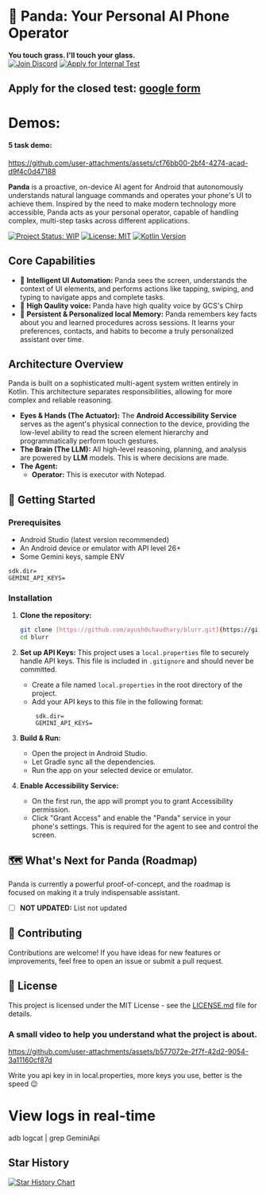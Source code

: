 # 🐼 Panda: Your Personal AI Phone Operator  
**You touch grass. I'll touch your glass.**  
[![Join Discord](https://img.shields.io/badge/Join%20Discord-5865F2?style=for-the-badge&logo=discord&logoColor=white)]([https://discord.gg/b2hxFNXvWk](https://discord.gg/b2hxFNXvWk))
[![Apply for Internal Test](https://img.shields.io/badge/Apply%20Now%20For%20Closed%20Testing-34A853?style=for-the-badge&logo=googleforms&logoColor=white)](https://docs.google.com/forms/d/e/1FAIpQLScgviOQ13T8Z5sYD6KOLAPex4H_St0ubWNmuRIsXweFzRVrSw/viewform?usp=dialog)

Apply for the closed test: [google form](https://docs.google.com/forms/d/e/1FAIpQLScgviOQ13T8Z5sYD6KOLAPex4H_St0ubWNmuRIsXweFzRVrSw/viewform?usp=dialog)
---

# Demos:

#### 5 task demo: 
https://github.com/user-attachments/assets/cf76bb00-2bf4-4274-acad-d9f4c0d47188


**Panda** is a proactive, on-device AI agent for Android that autonomously understands natural language commands and operates your phone's UI to achieve them. Inspired by the need to make modern technology more accessible, Panda acts as your personal operator, capable of handling complex, multi-step tasks across different applications.

[![Project Status: WIP](https://img.shields.io/badge/project%20status-wip-yellow.svg)](https://wip.vost.pt/)
[![License: MIT](https://img.shields.io/badge/License-MIT-blue.svg)](https://opensource.org/licenses/MIT)
[![Kotlin Version](https://img.shields.io/badge/Kotlin-1.9.22-7F52FF.svg?logo=kotlin)](https://kotlinlang.org)

## Core Capabilities

* 🧠 **Intelligent UI Automation:** Panda sees the screen, understands the context of UI elements, and performs actions like tapping, swiping, and typing to navigate apps and complete tasks.
* 📢 **High Qaulity voice:** Panda have high quality voice by GCS's Chirp  
* 💾 **Persistent & Personalized local Memory:** Panda remembers key facts about you and learned procedures across sessions. It learns your preferences, contacts, and habits to become a truly personalized assistant over time.

## Architecture Overview

Panda is built on a sophisticated multi-agent system written entirely in Kotlin. This architecture separates responsibilities, allowing for more complex and reliable reasoning.

* **Eyes & Hands (The Actuator):** The **Android Accessibility Service** serves as the agent's physical connection to the device, providing the low-level ability to read the screen element hierarchy and programmatically perform touch gestures.
* **The Brain (The LLM):** All high-level reasoning, planning, and analysis are powered by **LLM** models. This is where decisions are made.
* **The Agent:**
    * **Operator:** This is executor with Notepad.


## 🚀 Getting Started

### Prerequisites
* Android Studio (latest version recommended)
* An Android device or emulator with API level 26+
* Some Gemini keys, sample ENV
```
sdk.dir=
GEMINI_API_KEYS=
```

### Installation

1.  **Clone the repository:**
    ```bash
    git clone [https://github.com/ayush0chaudhary/blurr.git](https://github.com/ayush0chaudhary/blurr.git)
    cd blurr
    ```

2.  **Set up API Keys:**
    This project uses a `local.properties` file to securely handle API keys. This file is included in `.gitignore` and should never be committed.
    * Create a file named `local.properties` in the root directory of the project.
    * Add your API keys to this file in the following format:
        ```properties
         sdk.dir=
         GEMINI_API_KEYS=
        ```

3.  **Build & Run:**
    * Open the project in Android Studio.
    * Let Gradle sync all the dependencies.
    * Run the app on your selected device or emulator.

4.  **Enable Accessibility Service:**
    * On the first run, the app will prompt you to grant Accessibility permission.
    * Click "Grant Access" and enable the "Panda" service in your phone's settings. This is required for the agent to see and control the screen.

## 🗺️ What's Next for Panda (Roadmap)

Panda is currently a powerful proof-of-concept, and the roadmap is focused on making it a truly indispensable assistant.

* [ ] **NOT UPDATED:** List not updated

## 🤝 Contributing

Contributions are welcome! If you have ideas for new features or improvements, feel free to open an issue or submit a pull request.

## 📜 License

This project is licensed under the MIT License - see the [LICENSE.md](LICENSE.md) file for details.

### A small video to help you understand what the project is about. 
https://github.com/user-attachments/assets/b577072e-2f7f-42d2-9054-3a11160cf87d

Write you api key in in local.properties, more keys you use, better is the speed 😉

# View logs in real-time
adb logcat | grep GeminiApi

## Star History

[![Star History Chart](https://api.star-history.com/svg?repos=Ayush0Chaudhary/blurr&type=Timeline)](https://www.star-history.com/#Ayush0Chaudhary/blurr&Timeline)
